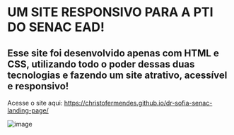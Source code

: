 # UM SITE RESPONSIVO PARA A PTI DO SENAC EAD!

## Esse site foi desenvolvido apenas com HTML e CSS, utilizando todo o poder dessas duas tecnologias e fazendo um site atrativo, acessível e responsivo!

Acesse o site aqui: https://christofermendes.github.io/dr-sofia-senac-landing-page/

![image](https://github.com/ChristoferMendes/dr-sofia-senac-landing-page/assets/107426464/71a5a732-441c-4ae2-be9b-790bbe8fabc9)
